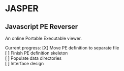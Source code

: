 # JASPER
## Javascript PE Reverser

An online Portable Executable viewer.

Current progress:
[X] Move PE definition to separate file  
[ ] Finish PE definition skeleton  
[ ] Populate data directories  
[ ] Interface design  